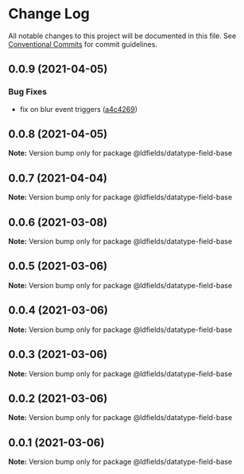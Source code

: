 # Change Log

All notable changes to this project will be documented in this file.
See [Conventional Commits](https://conventionalcommits.org) for commit guidelines.

## 0.0.9 (2021-04-05)


### Bug Fixes

* fix on blur event triggers ([a4c4269](https://github.com/schimatos/LDfields/commit/a4c42696fcfaec2c0fe1dfa180a9b059cddbe27c))





## 0.0.8 (2021-04-05)

**Note:** Version bump only for package @ldfields/datatype-field-base





## 0.0.7 (2021-04-04)

**Note:** Version bump only for package @ldfields/datatype-field-base





## 0.0.6 (2021-03-08)

**Note:** Version bump only for package @ldfields/datatype-field-base





## 0.0.5 (2021-03-06)

**Note:** Version bump only for package @ldfields/datatype-field-base





## 0.0.4 (2021-03-06)

**Note:** Version bump only for package @ldfields/datatype-field-base





## 0.0.3 (2021-03-06)

**Note:** Version bump only for package @ldfields/datatype-field-base





## 0.0.2 (2021-03-06)

**Note:** Version bump only for package @ldfields/datatype-field-base





## 0.0.1 (2021-03-06)

**Note:** Version bump only for package @ldfields/datatype-field-base

